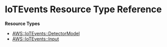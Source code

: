 # IoTEvents Resource Type Reference<a name="AWS_IoTEvents"></a>

**Resource Types**
+ [AWS::IoTEvents::DetectorModel](aws-resource-iotevents-detectormodel.md)
+ [AWS::IoTEvents::Input](aws-resource-iotevents-input.md)
